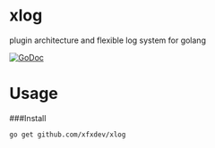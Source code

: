 # xlog
plugin architecture and flexible log system for golang

[![GoDoc](https://godoc.org/github.com/xfxdev/xlog?status.svg)](https://godoc.org/github.com/xfxdev/xlog)

Usage
================

###Install

~~~
go get github.com/xfxdev/xlog
~~~
